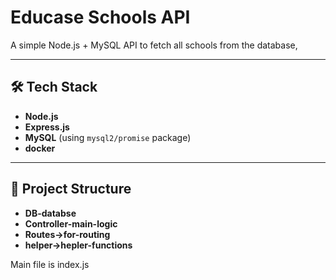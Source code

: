 #  Educase Schools API

A simple Node.js + MySQL API to fetch all schools from the database,  

---



## 🛠️ Tech Stack
- **Node.js**
- **Express.js**
- **MySQL** (using `mysql2/promise` package)
- **docker**

---

## 📂 Project Structure
- **DB-databse**
- **Controller-main-logic**
- **Routes->for-routing**
- **helper->hepler-functions**


Main file is index.js

